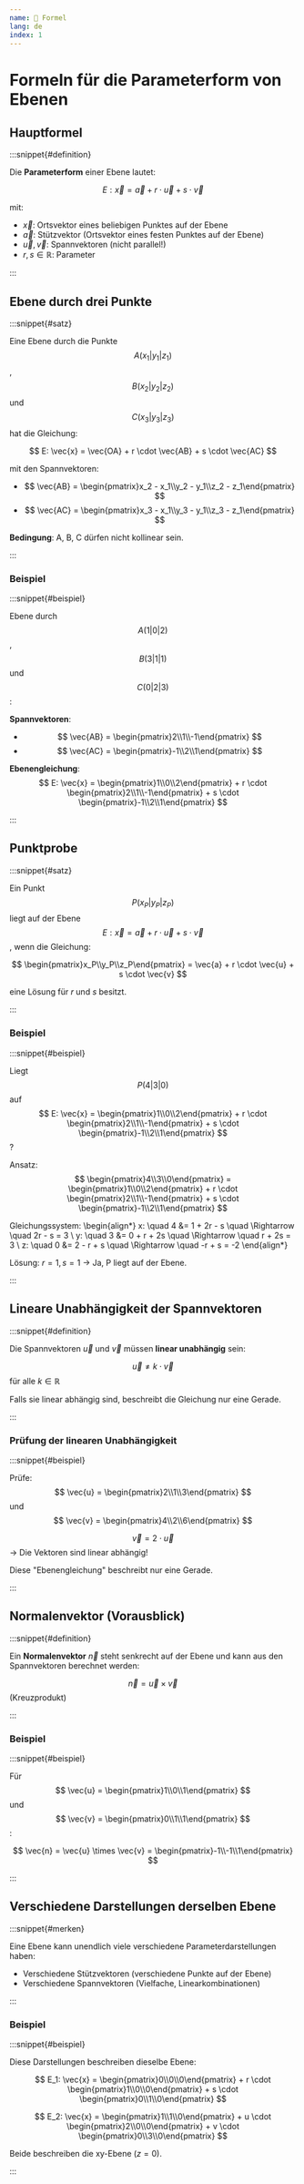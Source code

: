 ```yaml
---
name: 🔖 Formel
lang: de
index: 1
---
```


# Formeln für die Parameterform von Ebenen

## Hauptformel

:::snippet{#definition}

Die **Parameterform** einer Ebene lautet:

$$ E: \vec{x} = \vec{a} + r \cdot \vec{u} + s \cdot \vec{v} $$

mit:
- $\vec{x}$: Ortsvektor eines beliebigen Punktes auf der Ebene
- $\vec{a}$: Stützvektor (Ortsvektor eines festen Punktes auf der Ebene)
- $\vec{u}, \vec{v}$: Spannvektoren (nicht parallel!)
- $r, s \in \mathbb{R}$: Parameter

:::

## Ebene durch drei Punkte

:::snippet{#satz}

Eine Ebene durch die Punkte $$ A(x_1|y_1|z_1) $$, $$ B(x_2|y_2|z_2) $$ und $$ C(x_3|y_3|z_3) $$ hat die Gleichung:

$$ E: \vec{x} = \vec{OA} + r \cdot \vec{AB} + s \cdot \vec{AC} $$

mit den Spannvektoren:
- $$ \vec{AB} = \begin{pmatrix}x_2 - x_1\\y_2 - y_1\\z_2 - z_1\end{pmatrix} $$
- $$ \vec{AC} = \begin{pmatrix}x_3 - x_1\\y_3 - y_1\\z_3 - z_1\end{pmatrix} $$

**Bedingung**: A, B, C dürfen nicht kollinear sein.

:::

### Beispiel

:::snippet{#beispiel}

Ebene durch $$ A(1|0|2) $$, $$ B(3|1|1) $$ und $$ C(0|2|3) $$:

**Spannvektoren**:
- $$ \vec{AB} = \begin{pmatrix}2\\1\\-1\end{pmatrix} $$
- $$ \vec{AC} = \begin{pmatrix}-1\\2\\1\end{pmatrix} $$

**Ebenengleichung**: $$ E: \vec{x} = \begin{pmatrix}1\\0\\2\end{pmatrix} + r \cdot \begin{pmatrix}2\\1\\-1\end{pmatrix} + s \cdot \begin{pmatrix}-1\\2\\1\end{pmatrix} $$

:::

## Punktprobe

:::snippet{#satz}

Ein Punkt $$ P(x_P|y_P|z_P) $$ liegt auf der Ebene $$ E: \vec{x} = \vec{a} + r \cdot \vec{u} + s \cdot \vec{v} $$, wenn die Gleichung:

$$ \begin{pmatrix}x_P\\y_P\\z_P\end{pmatrix} = \vec{a} + r \cdot \vec{u} + s \cdot \vec{v} $$

eine Lösung für $r$ und $s$ besitzt.

:::

### Beispiel

:::snippet{#beispiel}

Liegt $$ P(4|3|0) $$ auf $$ E: \vec{x} = \begin{pmatrix}1\\0\\2\end{pmatrix} + r \cdot \begin{pmatrix}2\\1\\-1\end{pmatrix} + s \cdot \begin{pmatrix}-1\\2\\1\end{pmatrix} $$?

Ansatz: $$ \begin{pmatrix}4\\3\\0\end{pmatrix} = \begin{pmatrix}1\\0\\2\end{pmatrix} + r \cdot \begin{pmatrix}2\\1\\-1\end{pmatrix} + s \cdot \begin{pmatrix}-1\\2\\1\end{pmatrix} $$

Gleichungssystem:
\begin{align*}
x: \quad 4 &= 1 + 2r - s \quad \Rightarrow \quad 2r - s = 3 \\
y: \quad 3 &= 0 + r + 2s \quad \Rightarrow \quad r + 2s = 3 \\
z: \quad 0 &= 2 - r + s \quad \Rightarrow \quad -r + s = -2
\end{align*}

Lösung: $r = 1, s = 1$ → Ja, P liegt auf der Ebene.

:::

## Lineare Unabhängigkeit der Spannvektoren

:::snippet{#definition}

Die Spannvektoren $\vec{u}$ und $\vec{v}$ müssen **linear unabhängig** sein:

$$ \vec{u} \neq k \cdot \vec{v} $$ für alle $k \in \mathbb{R}$

Falls sie linear abhängig sind, beschreibt die Gleichung nur eine Gerade.

:::

### Prüfung der linearen Unabhängigkeit

:::snippet{#beispiel}

Prüfe: $$ \vec{u} = \begin{pmatrix}2\\1\\3\end{pmatrix} $$ und $$ \vec{v} = \begin{pmatrix}4\\2\\6\end{pmatrix} $$

$$ \vec{v} = 2 \cdot \vec{u} $$ → Die Vektoren sind linear abhängig!

Diese "Ebenengleichung" beschreibt nur eine Gerade.

:::

## Normalenvektor (Vorausblick)

:::snippet{#definition}

Ein **Normalenvektor** $\vec{n}$ steht senkrecht auf der Ebene und kann aus den Spannvektoren berechnet werden:

$$ \vec{n} = \vec{u} \times \vec{v} $$ (Kreuzprodukt)

:::

### Beispiel

:::snippet{#beispiel}

Für $$ \vec{u} = \begin{pmatrix}1\\0\\1\end{pmatrix} $$ und $$ \vec{v} = \begin{pmatrix}0\\1\\1\end{pmatrix} $$:

$$ \vec{n} = \vec{u} \times \vec{v} = \begin{pmatrix}-1\\-1\\1\end{pmatrix} $$

:::

## Verschiedene Darstellungen derselben Ebene

:::snippet{#merken}

Eine Ebene kann unendlich viele verschiedene Parameterdarstellungen haben:
- Verschiedene Stützvektoren (verschiedene Punkte auf der Ebene)
- Verschiedene Spannvektoren (Vielfache, Linearkombinationen)

:::

### Beispiel

:::snippet{#beispiel}

Diese Darstellungen beschreiben dieselbe Ebene:

$$ E_1: \vec{x} = \begin{pmatrix}0\\0\\0\end{pmatrix} + r \cdot \begin{pmatrix}1\\0\\0\end{pmatrix} + s \cdot \begin{pmatrix}0\\1\\0\end{pmatrix} $$

$$ E_2: \vec{x} = \begin{pmatrix}1\\1\\0\end{pmatrix} + u \cdot \begin{pmatrix}2\\0\\0\end{pmatrix} + v \cdot \begin{pmatrix}0\\3\\0\end{pmatrix} $$

Beide beschreiben die xy-Ebene ($z = 0$).

:::